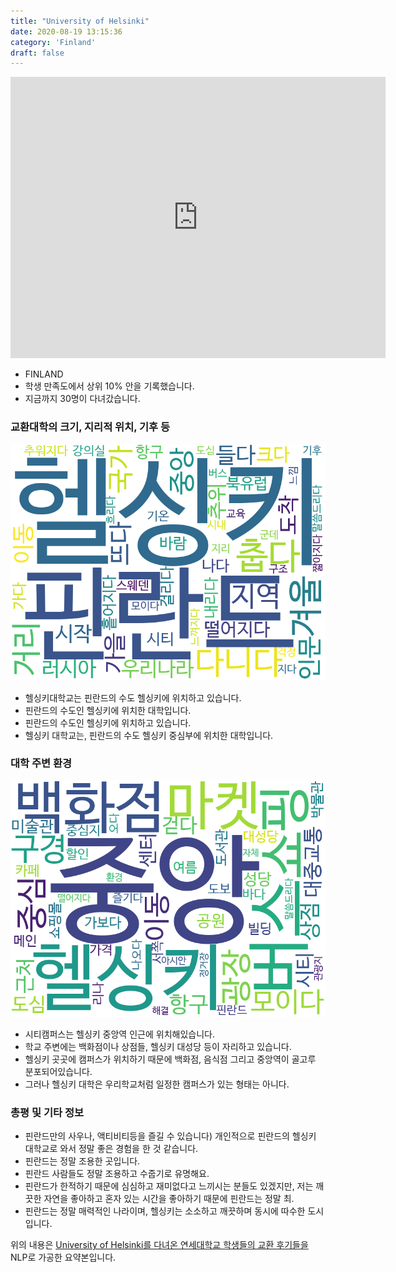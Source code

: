 ```yaml
---
title: "University of Helsinki"
date: 2020-08-19 13:15:36
category: 'Finland'
draft: false
---
```


<iframe
width="600"
height="450"
frameborder="0" style="border:0"
src="https://www.google.com/maps/embed/v1/place?key=AIzaSyC9e1AME-pVmWC4hBpFdu5S4dKzyepa3HQ&q=University+of+Helsinki&center=60.1726348,24.9510419&zoom=14" allowfullscreen>
</iframe>

* FINLAND
* 학생 만족도에서 상위 10% 안을 기록했습니다.
* 지금까지 30명이 다녀갔습니다. 

### 교환대학의 크기, 지리적 위치, 기후 등

![gen_info-WordCloud](../univ_wordclouds_okt/gen_info/FI000007_gen_info_okt.png)

* 헬싱키대학교는 핀란드의 수도 헬싱키에 위치하고 있습니다.
* 핀란드의 수도인 헬싱키에 위치한 대학입니다.
* 핀란드의 수도인 헬싱키에 위치하고 있습니다.
* 헬싱키 대학교는, 핀란드의 수도 헬싱키 중심부에 위치한 대학입니다.


### 대학 주변 환경

![env_info-WordCloud](../univ_wordclouds_okt/env_info/FI000007_env_info_okt.png)

* 시티캠퍼스는 헬싱키 중앙역 인근에 위치해있습니다.
* 학교 주변에는 백화점이나 상점들, 헬싱키 대성당 등이 자리하고 있습니다.
* 헬싱키 곳곳에 캠퍼스가 위치하기 때문에 백화점, 음식점 그리고 중앙역이 골고루 분포되어있습니다.
* 그러나 헬싱키 대학은 우리학교처럼 일정한 캠퍼스가 있는 형태는 아니다.


### 총평 및 기타 정보 
* 핀란드만의 사우나, 액티비티등을 즐길 수 있습니다) 개인적으로 핀란드의 헬싱키 대학교로 와서 정말 좋은 경험을 한 것 같습니다.
* 핀란드는 정말 조용한 곳입니다.
* 핀란드 사람들도 정말 조용하고 수줍기로 유명해요.
* 핀란드가 한적하기 때문에 심심하고 재미없다고 느끼시는 분들도 있겠지만, 저는 깨끗한 자연을 좋아하고 혼자 있는 시간을 좋아하기 때문에 핀란드는 정말 최.
* 핀란드는 정말 매력적인 나라이며, 헬싱키는 소소하고 깨끗하며 동시에 따수한 도시입니다.


위의 내용은 [University of Helsinki를 다녀온 연세대학교 학생들의 교환 후기들을](http://oia.yonsei.ac.kr/partner/expReport.asp?ucode=FI000007&bgbn=A) NLP로 가공한 요약본입니다. 
